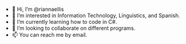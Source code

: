 - 👋 Hi, I’m @riannaellis
- 👀 I’m interested in Information Technology, Linguistics, and Spanish.
- 🌱 I’m currently learning how to code in C#.
- 💞️ I’m looking to collaborate on different programs.
- 📫 You can reach me by email.

<!---
riannaellis/riannaellis is a ✨ special ✨ repository because its `README.md` (this file) appears on your GitHub profile.
You can click the Preview link to take a look at your changes.
--->

